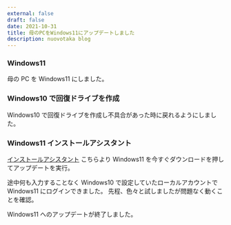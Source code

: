 ```yaml
---
external: false
draft: false
date: 2021-10-31
title: 母のPCをWindows11にアップデートしました
description: nuovotaka blog
---
```


### Windows11

母の PC を Windows11 にしました。

### Windows10 で回復ドライブを作成

Windows10 で回復ドライブを作成し不具合があった時に戻れるようにしました。

### Windows11 インストールアシスタント

[インストールアシスタント](https://www.microsoft.com/ja-jp/software-download/windows11)
こちらより Windows11 を今すぐダウンロードを押してアップデートを実行。

途中何も入力することなく Windows10 で設定していたローカルアカウントで Windows11 にログインできました。
先程、色々と試しましたが問題なく動くことを確認。

Windows11 へのアップデートが終了しました。
